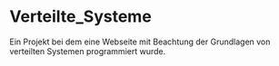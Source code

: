 # Verteilte_Systeme

Ein Projekt bei dem eine Webseite mit Beachtung der Grundlagen von verteilten Systemen programmiert wurde.
